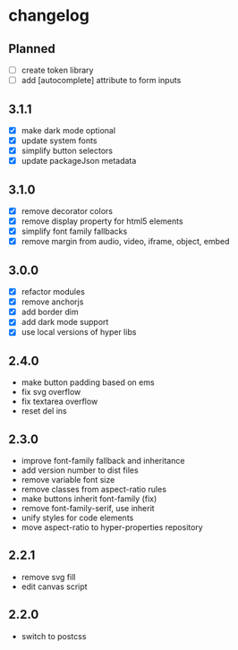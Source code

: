 # changelog

## Planned

- [ ] create token library
- [ ] add [autocomplete] attribute to form inputs

## 3.1.1

- [x] make dark mode optional
- [x] update system fonts
- [x] simplify button selectors
- [x] update packageJson metadata

## 3.1.0

- [x] remove decorator colors
- [x] remove display property for html5 elements
- [x] simplify font family fallbacks
- [x] remove margin from audio, video, iframe, object, embed

## 3.0.0

- [x] refactor modules
- [x] remove anchorjs
- [x] add border dim
- [x] add dark mode support
- [x] use local versions of hyper libs

## 2.4.0

- make button padding based on ems
- fix svg overflow
- fix textarea overflow
- reset del ins

## 2.3.0

- improve font-family fallback and inheritance
- add version number to dist files
- remove variable font size
- remove classes from aspect-ratio rules
- make buttons inherit font-family (fix)
- remove font-family-serif, use inherit
- unify styles for code elements
- move aspect-ratio to hyper-properties repository

## 2.2.1

- remove svg fill
- edit canvas script

## 2.2.0

- switch to postcss
